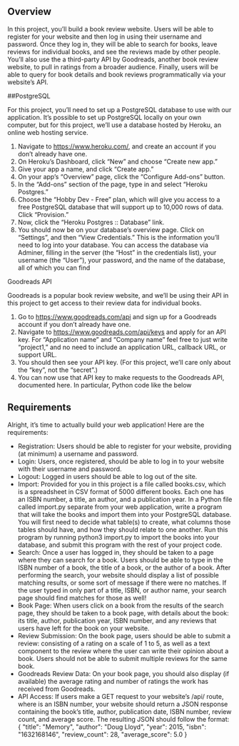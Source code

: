 ## Overview
In this project, you’ll build a book review website. Users will be able to register for your website and then log in using their username and password. Once they log in, they will be able to search for books, leave reviews for individual books, and see the reviews made by other people. You’ll also use the a third-party API by Goodreads, another book review website, to pull in ratings from a broader audience. Finally, users will be able to query for book details and book reviews programmatically via your website’s API.

##PostgreSQL

For this project, you’ll need to set up a PostgreSQL database to use with our application. It’s possible to set up PostgreSQL locally on your own computer, but for this project, we’ll use a database hosted by Heroku, an online web hosting service.

1. Navigate to https://www.heroku.com/, and create an account if you don’t already have one.
1. On Heroku’s Dashboard, click “New” and choose “Create new app.”
1. Give your app a name, and click “Create app.”
1. On your app’s “Overview” page, click the “Configure Add-ons” button.
1. In the “Add-ons” section of the page, type in and select “Heroku Postgres.”
1. Choose the “Hobby Dev - Free” plan, which will give you access to a free PostgreSQL database that will support up to 10,000 rows of data. Click “Provision.”
1. Now, click the “Heroku Postgres :: Database” link.
1. You should now be on your database’s overview page. Click on “Settings”, and then “View Credentials.” This is the information you’ll need to log into your database. You can access the database via Adminer, filling in the server (the “Host” in the credentials list), your username (the “User”), your password, and the name of the database, all of which you can find 

Goodreads API

Goodreads is a popular book review website, and we’ll be using their API in this project to get access to their review data for individual books.

1. Go to https://www.goodreads.com/api and sign up for a Goodreads account if you don’t already have one.
1. Navigate to https://www.goodreads.com/api/keys and apply for an API key. For “Application name” and “Company name” feel free to just write “project1,” and no need to include an application URL, callback URL, or support URL.
1. You should then see your API key. (For this project, we’ll care only about the “key”, not the “secret”.)
1. You can now use that API key to make requests to the Goodreads API, documented here. In particular, Python code like the below

## Requirements

Alright, it’s time to actually build your web application! Here are the requirements:

* Registration: Users should be able to register for your website, providing (at minimum) a username and password.
* Login: Users, once registered, should be able to log in to your website with their username and password.
* Logout: Logged in users should be able to log out of the site.
* Import: Provided for you in this project is a file called books.csv, which is a spreadsheet in CSV format of 5000 different books. Each one has an ISBN number, a title, an author, and a publication year. In a Python file called import.py separate from your web application, write a program that will take the books and import them into your PostgreSQL database. You will first need to decide what table(s) to create, what columns those tables should have, and how they should relate to one another. Run this program by running python3 import.py to import the books into your database, and submit this program with the rest of your project code.
* Search: Once a user has logged in, they should be taken to a page where they can search for a book. Users should be able to type in the ISBN number of a book, the title of a book, or the author of a book. After performing the search, your website should display a list of possible matching results, or some sort of message if there were no matches. If the user typed in only part of a title, ISBN, or author name, your search page should find matches for those as well!
* Book Page: When users click on a book from the results of the search page, they should be taken to a book page, with details about the book: its title, author, publication year, ISBN number, and any reviews that users have left for the book on your website.
* Review Submission: On the book page, users should be able to submit a review: consisting of a rating on a scale of 1 to 5, as well as a text component to the review where the user can write their opinion about a book. Users should not be able to submit multiple reviews for the same book.
* Goodreads Review Data: On your book page, you should also display (if available) the average rating and number of ratings the work has received from Goodreads.
* API Access: If users make a GET request to your website’s /api/<isbn> route, where <isbn> is an ISBN number, your website should return a JSON response containing the book’s title, author, publication date, ISBN number, review count, and average score. The resulting JSON should follow the format:
    {
        "title": "Memory",
        "author": "Doug Lloyd",
        "year": 2015,
        "isbn": "1632168146",
        "review_count": 28,
        "average_score": 5.0
    }

